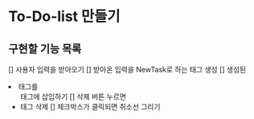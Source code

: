 # To-Do-list 만들기
## 구현할 기능 목록
[] 사용자 입력을 받아오기
[] 받아온 입력을 NewTask로 하는 <list>태그 생성
[] 생성된 <li>태그를 <ul>태그에 삽입하기
[] 삭제 버튼 누르면 <li>태그 삭제
[] 체크박스가 클릭되면 취소선 그리기